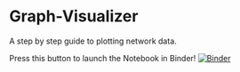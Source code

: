 # Graph-Visualizer
A step by step guide to plotting network data.

Press this button to launch the Notebook in Binder!
[![Binder](https://mybinder.org/badge_logo.svg)](https://mybinder.org/v2/gh/nathalievladis/Graph-Visualizer/HEAD)
